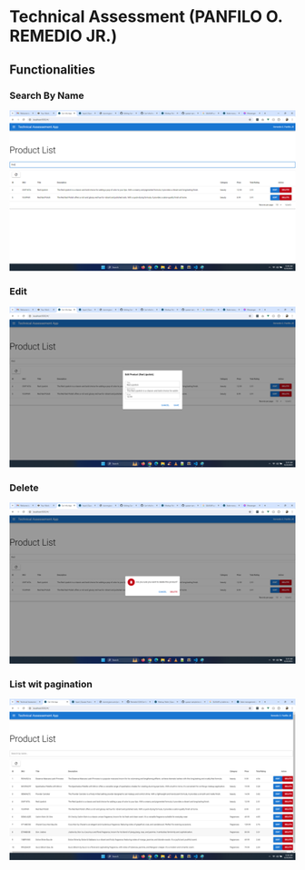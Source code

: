 # Technical Assessment (PANFILO O. REMEDIO JR.)

## Functionalities

### Search By Name
![Search By Name](images/search.png)

### Edit
![Edit](images/edit.png)

### Delete
![Delete](images/delete.png)

### List wit pagination
![List](images/main.png)
